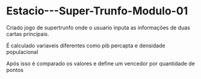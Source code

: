 # Estacio---Super-Trunfo-Modulo-01

Criado jogo de supertrunfo onde o usuario inputa as informações de duas cartas principais.

É calculado variaveis diferentes como pib percapta e densidade populacional

Após isso é comparado os valores e define um vencedor por quantidade de pontos
